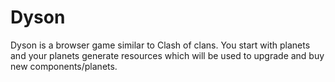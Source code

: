 # Dyson

Dyson is a browser game similar to Clash of clans. You start with planets
and your planets generate resources which will be used to upgrade and buy
new components/planets.
